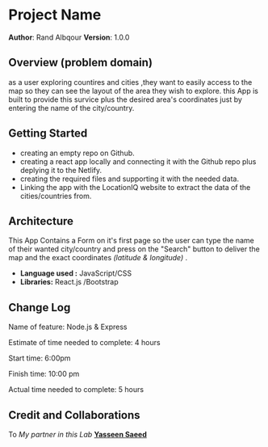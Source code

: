 # Project Name

**Author**: Rand Albqour
**Version**: 1.0.0 

## Overview (problem domain)
as a user exploring countires and cities ,they want to easily access to the map so they can see the layout of the area they wish to explore. this App is built to provide this survice plus the desired area's coordinates just by entering the name of the city/country. 

## Getting Started
- creating an empty repo on Github.
- creating a react app locally and connecting it with the Github repo plus deplying it to the Netlify.
- creating the required files and supporting it with the needed data.
- Linking the app with the LocationIQ website to extract the data of the cities/countries from.

## Architecture
This App Contains a Form on it's first page so the user can type the name of their wanted city/country and press on the "Search" button to deliver the map and the exact coordinates *(latitude & longitude)* .
- **Language used :** JavaScript/CSS 
- **Libraries:** React.js /Bootstrap 

## Change Log

Name of feature: Node.js & Express

Estimate of time needed to complete: 4 hours

Start time: 6:00pm

Finish time: 10:00 pm

Actual time needed to complete: 5 hours

## Credit and Collaborations
To *My partner in this Lab* **[Yasseen Saeed](https://github.com/yaseen1998)**
